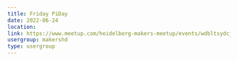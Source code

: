 ```yaml
---
title: Friday PiDay
date: 2022-06-24
location: 
link: https://www.meetup.com/heidelberg-makers-meetup/events/wdbltsydcjbgc/
usergroup: makershd
type: usergroup
---
```


